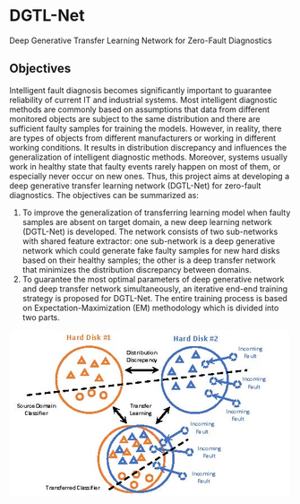 # DGTL-Net
Deep Generative Transfer Learning Network for Zero-Fault Diagnostics

## Objectives

Intelligent fault diagnosis becomes significantly important to guarantee reliability of current IT and industrial systems. Most intelligent diagnostic methods are commonly based on assumptions that data from different monitored objects are subject to the same distribution and there are sufficient
faulty samples for training the models. However, in reality, there are types of objects from different manufacturers or working in different working conditions. It results in distribution discrepancy and influences the generalization of intelligent diagnostic methods. Moreover, systems usually work in healthy state that faulty events rarely happen on most of them, or especially never occur on new ones. Thus, this project aims at developing a deep generative transfer learning network (DGTL-Net) for zero-fault diagnostics. The objectives can be summarized as:

1. To improve the generalization of transferring learning model when faulty samples are absent on target domain, a new deep learning network (DGTL-Net) is developed. The network consists of two sub-networks with shared feature extractor: one sub-network is a deep generative network which could generate fake faulty samples for new hard disks based on their healthy samples; the other is a deep transfer network that minimizes the distribution discrepancy between domains.
2. To guarantee the most optimal parameters of deep generative network and deep transfer network simultaneously, an iterative end-end training strategy is proposed for DGTL-Net. The entire training process is based on Expectation-Maximization (EM) methodology which is divided into two parts. 

![](.\pics\1.jpg)